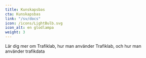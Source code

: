 ```yaml
---
title: Kunskapsbas
cta: Kunskapsbas
link: "/sv/docs"
icon: /icons/LightBulb.svg
icon_alt: en glodlampa
weight: 3
---
```

Lär dig mer om Trafiklab, hur man använder Trafiklab, och hur man använder trafikdata
